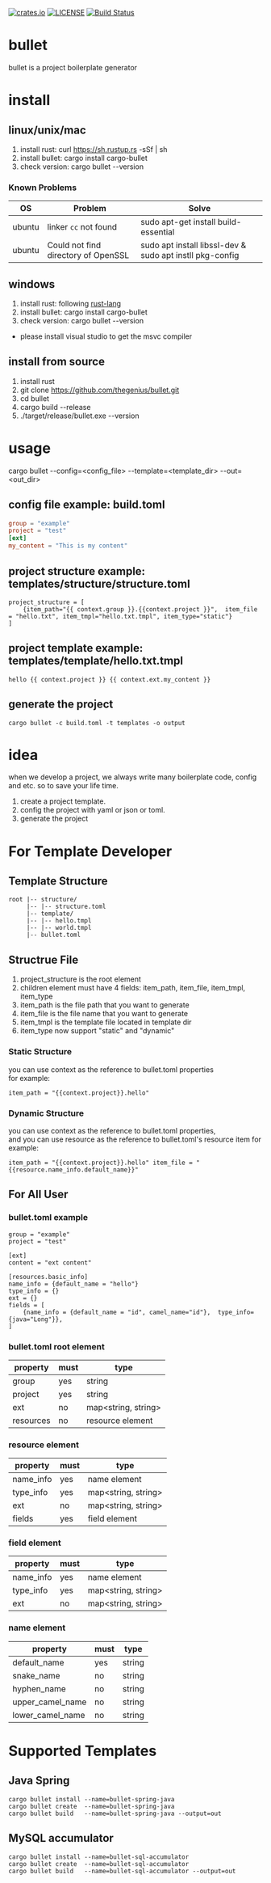 
[![crates.io](https://img.shields.io/badge/crates.io-0.2.0-green.svg)](https://crates.io/crates/cargo-bullet)
[![LICENSE](https://img.shields.io/badge/LICENSE-apache-green.svg)](http://www.apache.org/licenses/LICENSE-2.0)
[![Build Status](https://www.travis-ci.org/thegenius/bullet.svg?branch=master)](https://www.travis-ci.org/thegenius/bullet)

# bullet
bullet is a project boilerplate generator

# install
## linux/unix/mac
1. install rust: curl https://sh.rustup.rs -sSf | sh
2. install bullet: cargo install cargo-bullet
3. check version: cargo bullet --version

### Known Problems
|OS|Problem|Solve|
|--|--|--|
|ubuntu|linker `cc` not found|sudo apt-get install build-essential|
|ubuntu|Could not find directory of OpenSSL|sudo apt install libssl-dev & sudo apt instll pkg-config|  


## windows
1. install rust: following [rust-lang](https://www.rust-lang.org/tools/install)
2. install bullet: cargo install cargo-bullet
3. check version: cargo bullet --version
* please install visual studio to get the msvc compiler

## install from source
1. install rust
2. git clone https://github.com/thegenius/bullet.git
3. cd bullet
4. cargo build --release
4. ./target/release/bullet.exe --version

# usage
cargo bullet --config=\<config_file\> --template=\<template_dir\> --out=\<out_dir\>

## config file example: build.toml
```toml
group = "example"
project = "test"
[ext]
my_content = "This is my content"
```

## project structure example: templates/structure/structure.toml
```text
project_structure = [
    {item_path="{{ context.group }}.{{context.project }}",  item_file = "hello.txt", item_tmpl="hello.txt.tmpl", item_type="static"}
]
```

## project template example: templates/template/hello.txt.tmpl
```text
hello {{ context.project }} {{ context.ext.my_content }}
```

## generate the project
```text
cargo bullet -c build.toml -t templates -o output
```

# idea
when we develop a project, we always write many boilerplate code, config and etc.
so to save your life time.
1. create a project template.
2. config the project with yaml or json or toml.
3. generate the project

# For Template Developer
## Template Structure
```text
root |-- structure/
     |-- |-- structure.toml 
     |-- template/
     |-- |-- hello.tmpl
     |-- |-- world.tmpl
     |-- bullet.toml
```

## Structrue File
1. project_structure is the root element
2. children element must have 4 fields: item_path, item_file, item_tmpl, item_type
3. item_path is the file path that you want to generate
4. item_file is the file name that you want to generate
5. item_tmpl is the template file located in template dir
6. item_type now support "static" and "dynamic"
### Static Structure
you can use context as the reference to bullet.toml properties  
for example:
``` text
item_path = "{{context.project}}.hello"
```
### Dynamic Structure
you can use context as the reference to bullet.toml properties,   
and you can use resource as the reference to bullet.toml's resource item
for example:
``` text
item_path = "{{context.project}}.hello" item_file = "{{resource.name_info.default_name}}"
```

## For All User
### bullet.toml example
```text
group = "example"
project = "test"

[ext]
content = "ext content"

[resources.basic_info]
name_info = {default_name = "hello"}
type_info = {}
ext = {}
fields = [
    {name_info = {default_name = "id", camel_name="id"},  type_info= {java="Long"}},
]
```
### bullet.toml root element
|property|must|type|
|----|----|----|
|group|yes|string|
|project|yes|string|
|ext|no|map\<string, string\>|
|resources|no|resource element|

### resource element
|property|must|type|
|----|----|----|
|name_info|yes|name element|
|type_info|yes|map\<string, string\>|
|ext|no|map\<string, string\>|
|fields|yes|field element|

### field element
|property|must|type|
|----|----|----|
|name_info|yes|name element|
|type_info|yes|map\<string, string\>|
|ext|no|map\<string, string\>|

### name element
|property|must|type|
|----|----|----|
|default_name|yes|string|
|snake_name|no|string|
|hyphen_name|no|string|
|upper_camel_name|no|string|
|lower_camel_name|no|string|




# Supported Templates
## Java Spring
```text
cargo bullet install --name=bullet-spring-java
cargo bullet create  --name=bullet-spring-java
cargo bullet build   --name=bullet-spring-java --output=out 
```

## MySQL accumulator
```text
cargo bullet install --name=bullet-sql-accumulator
cargo bullet create  --name=bullet-sql-accumulator
cargo bullet build   --name=bullet-sql-accumulator --output=out 
```
